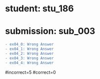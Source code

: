# student: stu_186
# submission: sub_003

```diff
- ex04_0: Wrong Answer
- ex04_1: Wrong Answer
- ex04_2: Wrong Answer
- ex04_3: Wrong Answer
- ex04_4: Wrong Answer
```
#incorrect=5
#correct=0
